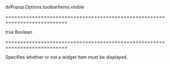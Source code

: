 <!--id-->dxPopup.Options.toolbarItems.visible<!--/id-->
===========================================================================
<!--default-->true<!--/default-->
<!--type-->Boolean<!--/type-->
===========================================================================

<!--shortDescription-->
Specifies whether or not a widget item must be displayed.
<!--/shortDescription-->

<!--fullDescription-->

<!--/fullDescription-->